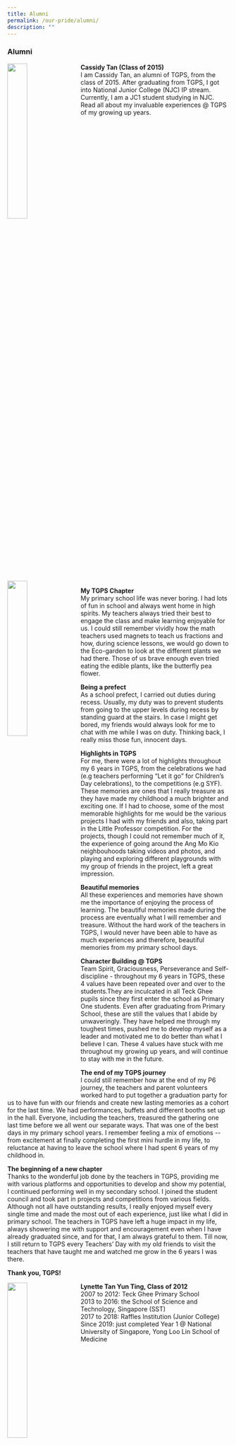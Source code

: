 ```yaml
---
title: Alumni
permalink: /our-pride/alumni/
description: ""
---
```

### **Alumni**

<img src="/images/alumni1.png" style="width:30%;margin-right:15px;" align = "left">

**Cassidy Tan (Class of 2015)**<br>
I am Cassidy Tan, an alumni of TGPS, from the class of 2015. After graduating from TGPS, I got into National Junior College (NJC) IP stream. Currently, I am a JC1 student studying in NJC.  Read all about my invaluable experiences @ TGPS of my growing up years.

<br clear="left">

<img src="/images/alumni2.png" style="width:30%;margin-right:15px;" align = "left">

**My TGPS Chapter**<br>
My primary school life was never boring. I had lots of fun in school and always went home in high spirits. My teachers always tried their best to engage the class and make learning enjoyable for us. I could still remember vividly how the math teachers used magnets to teach us fractions and how, during science lessons, we would go down to the Eco-garden to look at the different plants we had there. Those of us brave enough even tried eating the edible plants, like the butterfly pea flower.

**Being a prefect**<br>
As a school prefect, I carried out duties during recess. Usually, my duty was to prevent students from going to the upper levels during recess by standing guard at the stairs. In case I might get bored, my friends would always look for me to chat with me while I was on duty. Thinking back, I really miss those fun, innocent days.

**Highlights in TGPS**<br>
For me, there were a lot of highlights throughout my 6 years in TGPS, from the celebrations we had (e.g teachers performing “Let it go” for Children’s Day celebrations), to the competitions (e.g SYF). These memories are ones that I really treasure as they have made my childhood a much brighter and exciting one. If I had to choose, some of the most memorable highlights for me would be the various projects I had with my friends and also, taking part in the Little Professor competition. For the projects, though I could not remember much of it, the experience of going around the Ang Mo Kio neighbouhoods taking videos and photos, and playing and exploring different playgrounds with my group of friends in the project, left a great impression.

**Beautiful memories**<br>
All these experiences and memories have shown me the importance of enjoying the process of learning. The beautiful memories made during the process are eventually what I will remember and treasure. Without the hard work of the teachers in TGPS, I would never have been able to have as much experiences and therefore, beautiful memories from my primary school days.

**Character Building @ TGPS**<br>
Team Spirit, Graciousness, Perseverance and Self-discipline - throughout my 6 years in TGPS, these 4 values have been repeated over and over to the students.They are inculcated in all Teck Ghee pupils since they first enter the school as Primary One students. Even after graduating from Primary School, these are still the values that I abide by unwaveringly. They have helped me through my toughest times, pushed me to develop myself as a leader and motivated me to do better than what I believe I can. These 4 values have stuck with me throughout my growing up years, and will continue to stay with me in the future.

**The end of my TGPS journey**<br>
I could still remember how at the end of my P6 journey, the teachers and parent volunteers worked hard to put together a graduation party for us to have fun with our friends and create new lasting memories as a cohort for the last time. We had performances, buffets and different booths set up in the hall. Everyone, including the teachers, treasured the gathering one last time before we all went our separate ways. That was one of the best days in my primary school years. I remember feeling a mix of emotions -- from excitement at finally completing the first mini hurdle in my life, to reluctance at having to leave the school where I had spent 6 years of my childhood in.

**The beginning of a new chapter**<br>
Thanks to the wonderful job done by the teachers in TGPS, providing me with various platforms and opportunities to develop and show my potential, I continued performing well in my secondary school. I joined the student council and took part in projects and competitions from various fields. Although not all have outstanding results, I really enjoyed myself every single time and made the most out of each experience, just like what I did in primary school. The teachers in TGPS have left a huge impact in my life, always showering me with support and encouragement even when I have already graduated since, and for that, I am always grateful to them. Till now, I still return to TGPS every Teachers’ Day with my old friends to visit the teachers that have taught me and watched me grow in the 6 years I was there.

**Thank you, TGPS!**<br>

<img src="/images/alumni3.jpg" style="width:30%;margin-right:15px;" align = "left">

**Lynette Tan Yun Ting, Class of 2012**<br>
2007 to 2012: Teck Ghee Primary School<br>
2013 to 2016: the School of Science and Technology, Singapore (SST)<br>
2017 to 2018: Raffles Institution (Junior College)<br>
Since 2019: just completed Year 1 @ National University of Singapore, Yong Loo Lin School of Medicine

<br clear="left">

<img src="/images/alumni4.jpg" style="width:30%;margin-right:15px;" align = "left">

Lynette Tan is one of the pride and joy in Teck Ghee's fruits of labour.

Read all about Lynette’s experiences and perspective about Teck Ghee Primary and find out more about her current status and achievement.

**Growing up @ TGPS**<br>
My primary school years definitely comprise some of the fondest memories I have of my childhood. I always looked forward to going to school to see my friends and teachers and enjoyed the warm and caring atmosphere. I remember how there was once the ex-principal Mr Tan Say Kiat saw my friends and me eating plain noodles for lunch and bought us extra fishballs before we could even refuse and how teachers would spend time listening to our trivial rants and take time to talk to us as equals, well beyond our graduation. This culture was definitely reflected by the student body, which allowed me to make many lasting friendships, including with 2 of my dearest friends – Tricia Ong and Toh Si Jia (6 Care 2012), who are still close to me 14 years after we first met.

**My Learning Experience @ TGPS**<br>
Apart from caring for their students, teachers not only inspired us to learn more, but also provided us with the platforms to reach our full potential. I remember being given the opportunity to run around the school with cameras and microphones with my peers to help film a montage video for the school’s 10-year anniversary. We were also given the chance to plant seeds in the eco-garden for science lessons, to watch musicals and perform outside of school as a Choir member. Other experiences include the opportunities to fly to Taicang for a week-long overseas mmersion programme and to take part in multiple scientific competitions where my friends and I received personal help and training to make sure that we were prepared for the invaluable experiences we had.

**Nurturing my passions in science**<br>
Apart from caring for their students, teachers not only inspired us to learn more, but also provided us with the platforms to reach our full potential. I remember being given the opportunity to run around the school with cameras and microphones with my peers to help film a montage video for the school’s 10-year anniversary. We were also given the chance to plant seeds in the eco-garden for science lessons, to watch musicals and perform outside of school as a Choir member. Other experiences include the opportunities to fly to Taicang for a week-long overseas mmersion programme and to take part in multiple scientific competitions where my friends and I received personal help and training to make sure that we were prepared for the invaluable experiences we had.

**Character Building @ TGPS**<br>
TGPS also helped build my character. In primary 5/6, a few of us were selected to be mentors in the Learning Support Programme. We arrived in school 30 minutes earlier and headed to the library where we read to the lower primary students who had trouble coping with their studies. Although I did not fully understand the meaning of volunteerism back then, this experience provided a stepping stone for my future endeavors as it taught me the concept of empathy and gave me the chance to help others. As I learnt more about what empathy and compassion truly meant over the years, I began to take part in more community involvement projects including tutoring underprivileged primary school students and spending time with patients undergoing dialysis while I was in Raffles Institution (Junior College). Ultimately, I’d like to think that it was all these experiences combined that landed me a position in the National University of Singapore Yong Loo Lin School of Medicine where I’m receiving an education that will enable me to help as many people as I can in the future.

**Conclusion**<br>
At the end of my first year of university, as I look back, there have been many experiences and people that I’m extremely grateful for – including my primary school teachers. To Mrs Lydia Lye, Ms Lee Li Min, Ms Priscilla Pan, Mr Tan Kian Tee, Ms Michelle Ng, Ms Chee Qiu Xia at Teck Ghee Primary, and all other teachers who have taught me, thank you for inspiring me, for believing in me and for nurturing and shaping me into the person that I am today.

<br clear="left">

<img src="/images/alumni5.jpg" style="width:30%;margin-right:15px;" align = "left">

**Nur Afiqah Bte Ahmad**<br>
Afiqah is a pupil with exceptional grit. In spite of her family's financial difficulty, she continued to explore different ways to learn, without any tuition. She made it a point to learn on her own.

<br clear="left">

She visited the bookstore daily to read Math questions from the assessment books, visualized her answers and cross-checked them with the answers found at the back of the books. She was able to stay focus at all times, even when she needed to help out with family chores. She was also able to balance her intensive choir practices and her studies.

Finally, Afiqah aced her examinations and emerged as the top Malay pupil in school for 2013 Primary School Leaving Examinations. Because of her exceptional performance, she was placed into the Integrated Programme (IP) of Cedar Girls’ Secondary School.

Her ‘can-do’ spirit and grit has shown us that all things are possible.

<br clear="left">

<img src="/images/alumni6.jpg" style="width:30%;margin-right:15px;" align = "left">

**Nur Amirah Nabilah Mohd Hidir**<br>
Life is not easy for any of us. But what’s of that? We must have perseverance and above all confidence in ourselves. We must believe that we are gifted for something and that this thing must be attained - Marie Curie '

10 year-old Amirah, then a primary 5 student found herself in a totally new environment. After being taken care of by her paternal grandmother, Amirah was uprooted and placed in the care of her mother and transferred from Ahmad Ibrahim Primary School to Tech Ghee Primary School. Adapting to the new environment proved to be quite difficult. Amirah the eldest of the 7 children stayed in a one room flat. She had to make new friends, learn new rules and learn from new teachers. For many, the noisy neighbour who loved to play loud music at any time of the day and the one room flat may be factors that made studying a challenge. Not to Amirah.

The year she took her PSLE, her mother and stepfather separated. It was a real test to her for it happened when PSLE was just around the corner. Despite the struggle, she aced it and made it to Anderson Secondary School.

In secondary school, she excelled in public speaking. The year she took her O’level, she shifted to her father’s place, in Bukit Batok. That did not deter her. She travelled despite the distance and it paid off. In 2014, she was enrolled into Victoria Junior College where she excelled in the debate team.

While her personal life is not a bed of roses, she continues to press on in school. What kept her going? Her reply was, “Even amidst the darkness, there is a horizon that awaits me. There will be obstacles along the way and I will fall. But I will always remember to get back up. I will never give up because nobody really cares if I choose to whine and stay where I fall. I must make that decision to get up.”

<br clear="left">

<img src="/images/alumni7.jpg" style="width:30%;margin-right:15px;" align = "left">

**Chen Hui Zhu**<br>
The sky's the limit - that is the motto that Chen Hui Zhu lives by. Having to overcome setbacks and the absence of a mother-figure in her life has never deterred Hui Zhu from excelling in her studies. In fact, she has never failed to set yet a new target for her to keep challenging herself. She is source of inspiration to others.

Without tuition and having to face personal issues, she took it upon herself to seek and expand her skills beyond the textbooks. Her resourcefulness in using available resources and those to recommended to her is exemplary. Very often, she is willing to share her new-found knowledge which is an extension of classroom learning humbly with others.

She found solace in writing her inner thoughts and this was where she honed her flair in writing. As a senior prefect, she was able to sharpen her leadership skills. Having earned excellent results in the PSLE in 2011, she is currently in the Integrated Programme Junior College. Despite the hectic schedule, she is coping remarkably well, and most importantly, she is equipped with the right attitude, values and mental strength to bring her goals to greater heights. Being 'average' is never in her vocabulary.